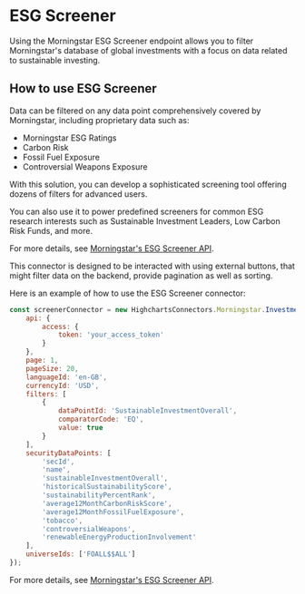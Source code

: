 # ESG Screener

Using the Morningstar ESG Screener endpoint allows you to filter Morningstar's database of global investments with a focus on data related to sustainable investing.

## How to use ESG Screener

Data can be filtered on any data point comprehensively covered by Morningstar, including proprietary data such as:

 * Morningstar ESG Ratings
 * Carbon Risk
 * Fossil Fuel Exposure
 * Controversial Weapons Exposure

With this solution, you can develop a sophisticated screening tool offering dozens of filters for advanced users.

You can also use it to power predefined screeners for common ESG research interests such as Sustainable Investment Leaders, Low Carbon Risk Funds, and more.

For more details, see [Morningstar's ESG Screener API].

<!-- Links -->
[Morningstar's ESG Screener API]: https://developer.morningstar.com/direct-web-services/documentation/direct-web-services/screener/esg-screener


This connector is designed to be interacted with using external buttons, that might filter data on the backend, provide pagination as well as sorting.

Here is an example of how to use the ESG Screener connector:

```js
const screenerConnector = new HighchartsConnectors.Morningstar.InvestmentScreenerConnector({
    api: {
        access: {
            token: 'your_access_token'
        }
    },
    page: 1,
    pageSize: 20,
    languageId: 'en-GB',
    currencyId: 'USD',
    filters: [
        {
            dataPointId: 'SustainableInvestmentOverall',
            comparatorCode: 'EQ',
            value: true
        }
    ],
    securityDataPoints: [
        'secId',
        'name',
        'sustainableInvestmentOverall',
        'historicalSustainabilityScore',
        'sustainabilityPercentRank',
        'average12MonthCarbonRiskScore',
        'average12MonthFossilFuelExposure',
        'tobacco',
        'controversialWeapons',
        'renewableEnergyProductionInvolvement'
    ],
    universeIds: ['FOALL$$ALL']
});
```

For more details, see [Morningstar's ESG Screener API].